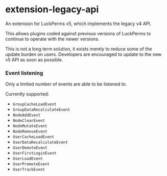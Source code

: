 # extension-legacy-api

An extension for LuckPerms v5, which implements the legacy v4 API.

This allows plugins coded against previous versions of LuckPerms to continue to operate with the newer versions.

This is not a long term solution, it exists merely to reduce some of the update burden on users. Developers are encouraged to update to the new v5 API as soon as possible.


### Event listening
Only a limited number of events are able to be listened to.

Currently supported:

* `GroupCacheLoadEvent`
* `GroupDataRecalculateEvent`
* `NodeAddEvent`
* `NodeClearEvent`
* `NodeMutateEvent`
* `NodeRemoveEvent`
* `UserCacheLoadEvent`
* `UserDataRecalculateEvent`
* `UserDemoteEvent`
* `UserFirstLoginEvent`
* `UserLoadEvent`
* `UserPromoteEvent`
* `UserTrackEvent`
